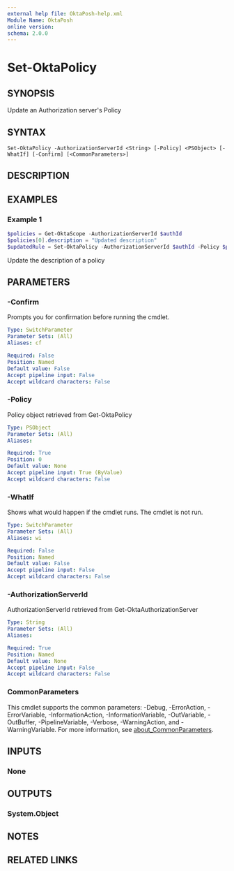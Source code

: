 ```yaml
---
external help file: OktaPosh-help.xml
Module Name: OktaPosh
online version:
schema: 2.0.0
---
```


# Set-OktaPolicy

## SYNOPSIS
Update an Authorization server's Policy

## SYNTAX

```
Set-OktaPolicy -AuthorizationServerId <String> [-Policy] <PSObject> [-WhatIf] [-Confirm] [<CommonParameters>]
```

## DESCRIPTION

## EXAMPLES

### Example 1
```powershell
$policies = Get-OktaScope -AuthorizationServerId $authId
$policies[0].description = "Updated description"
$updatedRule = Set-OktaPolicy -AuthorizationServerId $authId -Policy $policies[0]
```

Update the description of a policy

## PARAMETERS

### -Confirm
Prompts you for confirmation before running the cmdlet.

```yaml
Type: SwitchParameter
Parameter Sets: (All)
Aliases: cf

Required: False
Position: Named
Default value: False
Accept pipeline input: False
Accept wildcard characters: False
```

### -Policy
Policy object retrieved from Get-OktaPolicy

```yaml
Type: PSObject
Parameter Sets: (All)
Aliases:

Required: True
Position: 0
Default value: None
Accept pipeline input: True (ByValue)
Accept wildcard characters: False
```

### -WhatIf
Shows what would happen if the cmdlet runs.
The cmdlet is not run.

```yaml
Type: SwitchParameter
Parameter Sets: (All)
Aliases: wi

Required: False
Position: Named
Default value: False
Accept pipeline input: False
Accept wildcard characters: False
```

### -AuthorizationServerId
AuthorizationServerId retrieved from Get-OktaAuthorizationServer

```yaml
Type: String
Parameter Sets: (All)
Aliases:

Required: True
Position: Named
Default value: None
Accept pipeline input: False
Accept wildcard characters: False
```

### CommonParameters
This cmdlet supports the common parameters: -Debug, -ErrorAction, -ErrorVariable, -InformationAction, -InformationVariable, -OutVariable, -OutBuffer, -PipelineVariable, -Verbose, -WarningAction, and -WarningVariable. For more information, see [about_CommonParameters](http://go.microsoft.com/fwlink/?LinkID=113216).

## INPUTS

### None

## OUTPUTS

### System.Object
## NOTES

## RELATED LINKS
